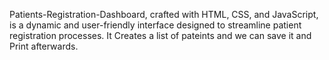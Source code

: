 Patients-Registration-Dashboard, crafted with HTML, CSS, and JavaScript, is a dynamic and user-friendly interface designed to streamline patient registration processes. It Creates a list  of pateints and we can save it and Print afterwards.
